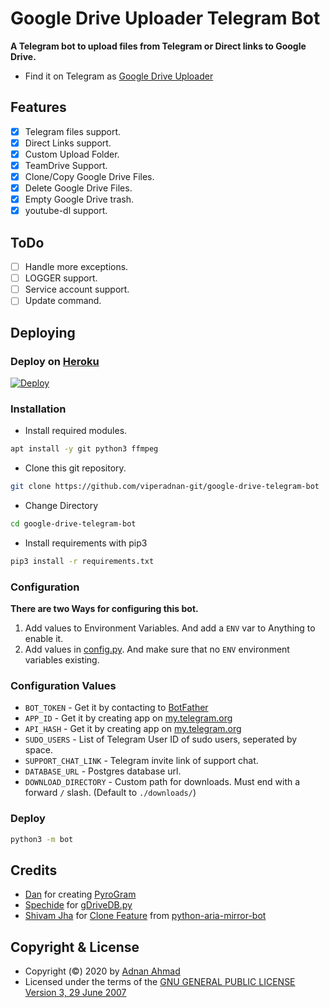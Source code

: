 # Google Drive Uploader Telegram Bot
**A Telegram bot to upload files from Telegram or Direct links to Google Drive.**
- Find it on Telegram as [Google Drive Uploader](https://t.me/uploadgdrivebot)

## Features
- [X] Telegram files support.
- [X] Direct Links support.
- [X] Custom Upload Folder.
- [X] TeamDrive Support.
- [X] Clone/Copy Google Drive Files.
- [X] Delete Google Drive Files.
- [X] Empty Google Drive trash.
- [X] youtube-dl support.

## ToDo 
- [ ] Handle more exceptions.
- [ ] LOGGER support.
- [ ] Service account support.
- [ ] Update command.

## Deploying

### Deploy on [Heroku](https://heroku.com)
[![Deploy](https://www.herokucdn.com/deploy/button.svg)](https://heroku.com/deploy?template=https://github.com/anon1ym/google-drive-telegram-bot/tree/main)

### Installation
- Install required modules.
```sh
apt install -y git python3 ffmpeg
```
- Clone this git repository.
```sh 
git clone https://github.com/viperadnan-git/google-drive-telegram-bot
```
- Change Directory
```sh 
cd google-drive-telegram-bot
```
- Install requirements with pip3
```sh 
pip3 install -r requirements.txt
```

### Configuration
**There are two Ways for configuring this bot.**
1. Add values to Environment Variables. And add a `ENV` var to Anything to enable it.
2. Add values in [config.py](./bot/config.py). And make sure that no `ENV` environment variables existing.

### Configuration Values
- `BOT_TOKEN` - Get it by contacting to [BotFather](https://t.me/botfather)
- `APP_ID` - Get it by creating app on [my.telegram.org](https://my.telegram.org/apps)
- `API_HASH` - Get it by creating app on [my.telegram.org](https://my.telegram.org/apps)
- `SUDO_USERS` - List of Telegram User ID of sudo users, seperated by space.
- `SUPPORT_CHAT_LINK` - Telegram invite link of support chat.
- `DATABASE_URL` - Postgres database url.
- `DOWNLOAD_DIRECTORY` - Custom path for downloads. Must end with a forward `/` slash. (Default to `./downloads/`)

### Deploy 
```sh 
python3 -m bot
```

## Credits
- [Dan](https://github.com/delivrance) for creating [PyroGram](https://pyrogram.org)
- [Spechide](https://github.com/Spechide) for [gDriveDB.py](./bot/helpers/sql_helper/gDriveDB.py)
- [Shivam Jha](https://github.com/lzzy12) for [Clone Feature](./bot/helpers/gdrive_utils/gDrive.py) from [python-aria-mirror-bot](https://github.com/lzzy12/python-aria-mirror-bot)

## Copyright & License
- Copyright (©) 2020 by [Adnan Ahmad](https://github.com/viperadnan-git)
- Licensed under the terms of the [GNU GENERAL PUBLIC LICENSE Version 3, 29 June 2007](./LICENSE)
